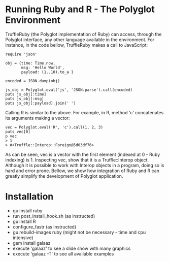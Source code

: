# Running Ruby and R - The Polyglot Environment

TruffleRuby (the Polyglot implementation of Ruby) can access, through the Polyglot interface, any other
language available in the environment. For instance, in the code bellow, TruffleRuby makes a call to
JavaScript:

    require 'json'

    obj = {time: Time.now,   
           msg: 'Hello World',   
           payload: (1..10).to_a }

    encoded = JSON.dump(obj)

    js_obj = Polyglot.eval('js', 'JSON.parse').call(encoded)
    puts js_obj[:time] 
    puts js_obj[:msg] 
    puts js_obj[:payload].join(' ')

Calling R is similar to the above. For example, in R, method 'c' concatenates its arguments making a vector:

    vec = Polyglot.eval('R', 'c').call(1, 2, 3) 
    puts vec[0] 
    p vec
    > 1
    > #<Truffle::Interop::Foreign@5d03df76> 

As can be seen, vec is a vector with the first element (indexed at 0 - Ruby indexing) is 1.
Inspecting vec, show that it is a Truffle::Interop object. Although it is possible to work with
Interop objects in a program, doing so is hard and error prone. Bellow, we show how integration of
Ruby and R can greatly simplify the development of Polyglot application.

# Installation

* gu install ruby
* run post_install_hook.sh (as instructed)
* gu install R
* configure_fastr (as instructed)
* gu rebuild-images ruby (might not be necessary - time and cpu intensive)
* gem install galaaz
* execute 'galaaz' to see a slide show with many graphics
* execute 'galaaz -T' to see all available examples


